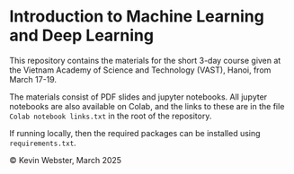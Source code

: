 # Introduction to Machine Learning and Deep Learning

This repository contains the materials for the short 3-day course given at the Vietnam Academy of Science and Technology (VAST), Hanoi, from March 17-19.

The materials consist of PDF slides and jupyter notebooks. All jupyter notebooks are also available on Colab, and the links to these are in the file `Colab notebook links.txt` in the root of the repository.

If running locally, then the required packages can be installed using `requirements.txt`.

&copy; Kevin Webster, March 2025
